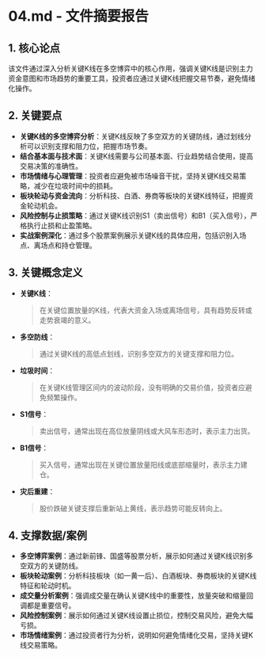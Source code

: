 # 04.md - 文件摘要报告

## 1. 核心论点
该文件通过深入分析关键K线在多空博弈中的核心作用，强调关键K线是识别主力资金意图和市场趋势的重要工具，投资者应通过关键K线把握交易节奏，避免情绪化操作。

## 2. 关键要点
- **关键K线的多空博弈分析**：关键K线反映了多空双方的关键防线，通过划线分析可以识别支撑和阻力位，把握市场节奏。
- **结合基本面与技术面**：关键K线需要与公司基本面、行业趋势结合使用，提高交易决策的准确性。
- **市场情绪与心理管理**：投资者应避免被市场噪音干扰，坚持关键K线交易策略，减少在垃圾时间中的损耗。
- **板块轮动与资金流向**：分析科技、白酒、券商等板块的关键K线特征，把握资金轮动机会。
- **风险控制与止损策略**：通过关键K线识别S1（卖出信号）和B1（买入信号），严格执行止损和止盈策略。
- **实战案例深化**：通过多个股票案例展示关键K线的具体应用，包括识别入场点、离场点和持仓管理。

## 3. 关键概念定义
- **关键K线**：
  > 在关键位置放量的K线，代表大资金入场或离场信号，具有趋势反转或走势衰竭的意义。
- **多空防线**：
  > 通过关键K线的高低点划线，识别多空双方的关键支撑和阻力位。
- **垃圾时间**：
  > 在关键K线管理区间内的波动阶段，没有明确的交易价值，投资者应避免频繁操作。
- **S1信号**：
  > 卖出信号，通常出现在高位放量阴线或大风车形态时，表示主力出货。
- **B1信号**：
  > 买入信号，通常出现在关键位置放量阳线或底部缩量时，表示主力建仓。
- **灾后重建**：
  > 股价跌破关键支撑后重新站上黄线，表示趋势可能反转向上。

## 4. 支撑数据/案例
- **多空博弈案例**：通过新前锋、国盛等股票分析，展示如何通过关键K线识别多空双方的关键防线。
- **板块轮动案例**：分析科技板块（如一黄一后）、白酒板块、券商板块的关键K线特征和轮动时机。
- **成交量分析案例**：强调成交量在确认关键K线中的重要性，放量突破和缩量回调都是重要信号。
- **风险控制案例**：展示如何通过关键K线设置止损位，控制交易风险，避免大幅亏损。
- **市场情绪案例**：通过投资者行为分析，说明如何避免情绪化交易，坚持关键K线交易策略。